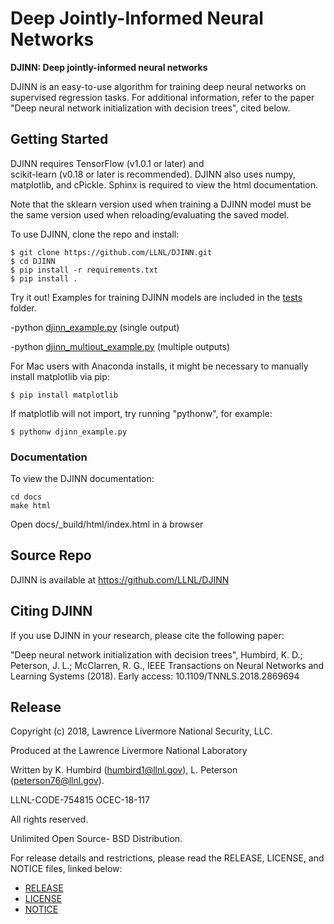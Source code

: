 
Deep Jointly-Informed Neural Networks
======================================
**DJINN: Deep jointly-informed neural networks**

DJINN is an easy-to-use algorithm for training deep neural networks on supervised regression tasks. 
For additional information, refer to the paper "Deep neural network initialization with decision trees", cited below. 



Getting Started
-----------
DJINN requires TensorFlow (v1.0.1 or later) and  
scikit-learn (v0.18 or later is recommended).
DJINN also uses numpy, matplotlib, and cPickle.
Sphinx is required to view the html documentation.

Note that the sklearn version used when training a DJINN model must be
the same version used when reloading/evaluating the saved model. 

To use DJINN, clone the repo and install: 

    $ git clone https://github.com/LLNL/DJINN.git
    $ cd DJINN
    $ pip install -r requirements.txt
    $ pip install .


Try it out! 
Examples for training DJINN models are included in the [tests](./tests) folder. 

 -python [djinn_example.py](./tests/djinn_example.py) (single output)

 -python [djinn_multiout_example.py](./tests/djinn_multiout_example.py) (multiple outputs)


For Mac users with Anaconda installs, it might be necessary to manually install matplotlib via pip:

    $ pip install matplotlib


If matplotlib will not import, try running "pythonw", for example: 

    $ pythonw djinn_example.py

### Documentation
To view the DJINN documentation: 

```
cd docs
make html
```
Open docs/_build/html/index.html in a browser


Source Repo
-----------

DJINN is available at https://github.com/LLNL/DJINN


Citing DJINN
-----------
If you use DJINN in your research, please cite the following paper:

"Deep neural network initialization with decision trees", 
Humbird, K. D.; Peterson, J. L.; McClarren, R. G., IEEE Transactions on Neural Networks and Learning Systems (2018). 
Early access: 10.1109/TNNLS.2018.2869694



Release 
-----------
Copyright (c) 2018, Lawrence Livermore National Security, LLC.
 
Produced at the Lawrence Livermore National Laboratory

Written by K. Humbird (humbird1@llnl.gov), L. Peterson (peterson76@llnl.gov).

LLNL-CODE-754815   OCEC-18-117

All rights reserved.

Unlimited Open Source- BSD Distribution. 

For release details and restrictions, please read the RELEASE, LICENSE, and NOTICE files, linked below:
- [RELEASE](./RELEASE)
- [LICENSE](./LICENSE)
- [NOTICE](./NOTICE)

